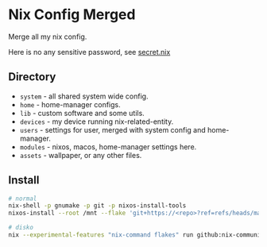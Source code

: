 # Nix Config Merged

Merge all my nix config.

Here is no any sensitive password, see [secret.nix](secret.nix)

## Directory

* `system` - all shared system wide config.
* `home` - home-manager configs.
* `lib` - custom software and some utils.
* `devices` - my device running nix-related-entity.
* `users` - settings for user, merged with system config and home-manager.
* `modules` - nixos, macos, home-manager settings here.
* `assets` - wallpaper, or any other files.

## Install

```bash
# normal
nix-shell -p gnumake -p git -p nixos-install-tools 
nixos-install --root /mnt --flake 'git+https://<repo>?ref=refs/heads/main#device'

# disko
nix --experimental-features "nix-command flakes" run github:nix-community/disko/latest -- --flake 'git+https://<repo>?ref=refs/heads/main#device' --write-efi-boot-entries --disk main /dev/sda1
```
